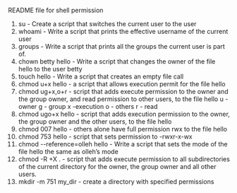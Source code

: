 README file for shell permission
1. su - Create a script that switches the current user to the user 
2. whoami - Write a script that prints the effective username of the current user
3. groups - Write a script that prints all the groups the current user is part of.
4. chown betty hello - Write a script that changes the owner of the file hello to the user betty
5. touch hello - Write a script that creates an empty file call
6. chmod u+x hello - a script that allows execution permit for the file hello
7. chmod ug+x,o+r - script that adds execute permission to the owner and the group owner, and read permission to other users, to the file hello u - owner g - group x -execution o - others r - read
8. chmod ugo+x hello - script that adds execution permission to the owner, the group owner and the other users, to the file hello
9. chmod 007 hello - others alone have full permission rwx to the file hello
10. chmod 753 hello - script that sets permission to -rwxr-x-wx
11. chmod --reference=olleh hello - Write a script that sets the mode of the file hello the same as olleh’s mode
12. chmod -R +X . - script that adds execute permission to all subdirectories of the current directory for the owner, the group owner and all other users.
12. mkdir -m 751 my_dir - create a directory with specified permissions
